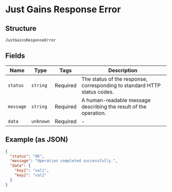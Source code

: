 
# Just Gains Response Error

## Structure

`JustGainsResponseError`

## Fields

| Name | Type | Tags | Description |
|  --- | --- | --- | --- |
| `status` | `string` | Required | The status of the response, corresponding to standard HTTP status codes. |
| `message` | `string` | Required | A human-readable message describing the result of the operation. |
| `data` | `unknown` | Required | - |

## Example (as JSON)

```json
{
  "status": "OK",
  "message": "Operation completed successfully.",
  "data": {
    "key1": "val1",
    "key2": "val2"
  }
}
```

